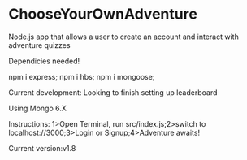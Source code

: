 # ChooseYourOwnAdventure
Node.js app that allows a user to create an account and interact with adventure quizzes

Dependicies needed!

npm i express;
npm i hbs;
npm i mongoose;


Current development:
Looking to finish setting up leaderboard

Using Mongo 6.X


Instructions: 1>Open Terminal, run src/index.js;2>switch to localhost://3000;3>Login or Signup;4>Adventure awaits!

Current version:v1.8


